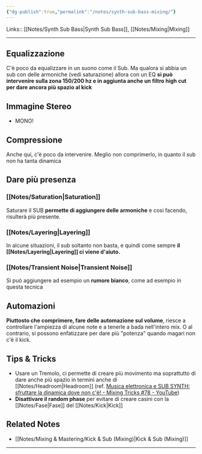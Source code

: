 ```yaml
---
{"dg-publish":true,"permalink":"/notes/synth-sub-bass-mixing/"}
---
```


Links:: [[Notes/Synth Sub Bass\|Synth Sub Bass]], [[Notes/Mixing\|Mixing]]

---
## Equalizzazione

C'è poco da equalizzare in un suono come il Sub. Ma qualora si abbia un sub con delle armoniche (vedi saturazione) allora con un EQ **si può intervenire sulla zona 150/200 hz e in aggiunta anche un filtro high cut per dare ancora più spazio al kick**

## Immagine Stereo

- MONO!

## Compressione

Anche qui, c'è poco da intervenire. Meglio non comprimerlo, in quanto il sub non ha tanta dinamica

## Dare più presenza
### [[Notes/Saturation\|Saturation]]

Saturare il SUB **permette di aggiungere delle armoniche** e cosi facendo, risulterà più presente.

### [[Notes/Layering\|Layering]]

In alcune situazioni, il sub soltanto non basta, e quindi come sempre **il [[Notes/Layering\|Layering]] ci viene d'aiuto.**

### [[Notes/Transient Noise\|Transient Noise]]

Si può aggiungere ad esempio un **rumore bianco**, come ad esempio in questa tecnica

## Automazioni

**Piuttosto che comprimere, fare delle automazione sul volume**, riesce a controllare l'ampiezza di alcune note e a tenerle a bada nell'intero mix. O al contrario, si possono enfatizzare per dare più "potenza" quando magari non c'è il kick.

## Tips & Tricks

- Usare un Tremolo, ci permette di creare più movimento ma soprattutto di dare anche più spazio in termini anche di [[Notes/Headroom\|Headroom]] (ref. [Musica elettronica e SUB SYNTH: sfruttare la dinamica dove non c'è! - Mixing Tricks #78 - YouTube](https://youtu.be/xWmvvoItLtM))
- **Disattivare il random phase** per evitare di creare casini con la [[Notes/Fase\|Fase]] del [[Notes/Kick\|Kick]]



## Related Notes

- [[Notes/Mixing & Mastering/Kick & Sub (Mixing)\|Kick & Sub (Mixing)]]






----
